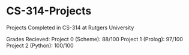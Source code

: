 # CS-314-Projects
Projects Completed in CS-314 at Rutgers University 

Grades Recieved: 
Project 0 (Scheme): 88/100 
Project 1 (Prolog): 97/100 
Project 2 (Python): 100/100
